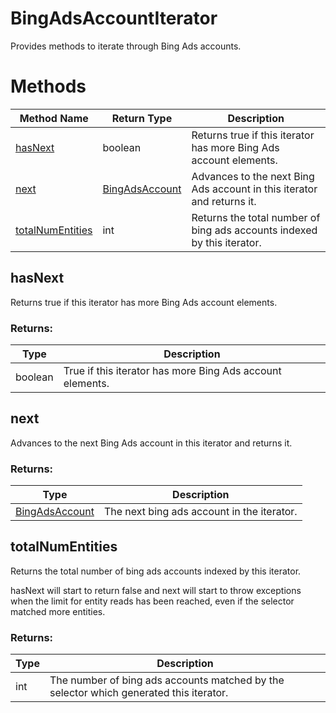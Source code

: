# BingAdsAccountIterator
Provides methods to iterate through Bing Ads accounts.

# Methods
|Method Name|Return Type|Description|
|-|-|-
[hasNext](#hasnext)|boolean|Returns true if this iterator has more Bing Ads account elements. <br />
[next](#next)|[BingAdsAccount](./BingAdsAccount)|Advances to the next Bing Ads account in this iterator and returns it.<br />
[totalNumEntities](#totalnumentities)|int|Returns the total number of bing ads accounts indexed by this iterator.

## <a name="hasnext"></a>hasNext
Returns true if this iterator has more Bing Ads account elements. 

### Returns:
|Type|Description|
|-|-
boolean|True if this iterator has more Bing Ads account elements.

## <a name="next"></a>next
Advances to the next Bing Ads account in this iterator and returns it.

### Returns:
|Type|Description|
|-|-
[BingAdsAccount](./BingAdsAccount)|The next bing ads account in the iterator.

## <a name="totalnumentities"></a>totalNumEntities
Returns the total number of bing ads accounts indexed by this iterator.

hasNext will start to return false and next will start to throw exceptions when the limit for entity reads has been reached, even if the selector matched more entities.
### Returns:
|Type|Description|
|-|-
int|The number of bing ads accounts matched by the selector which generated this iterator.

